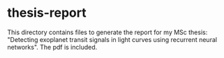 # thesis-report

This directory contains files to generate the report for my MSc thesis: "Detecting exoplanet transit signals in light curves using recurrent neural networks".
The pdf is included.
